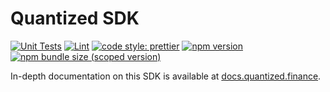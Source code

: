 # Quantized SDK

[![Unit Tests](https://github.com/quantized-finance/quantized-sdk/workflows/Unit%20Tests/badge.svg)](https://github.com/Uniswap/uniswap-v2-sdk/actions?query=workflow%3A%22Unit+Tests%22)
[![Lint](https://github.com/quantized-finance/quantized-sdk/workflows/Lint/badge.svg)](https://github.com/quantized-finance/quantized-sdk/actions?query=workflow%3ALint)
[![code style: prettier](https://img.shields.io/badge/code_style-prettier-ff69b4.svg?style=flat-square)](https://github.com/prettier/prettier)
[![npm version](https://img.shields.io/npm/v/@quantized/sdk/latest.svg)](https://www.npmjs.com/package/@quantized/sdk/latest)
[![npm bundle size (scoped version)](https://img.shields.io/bundlephobia/minzip/@quantized/sdk/latest.svg)](https://bundlephobia.com/result?p=@quantized/sdk@latest)

In-depth documentation on this SDK is available at [docs.quantized.finance](https://docs.quantized.finance/docs/SDK/getting-started/).

